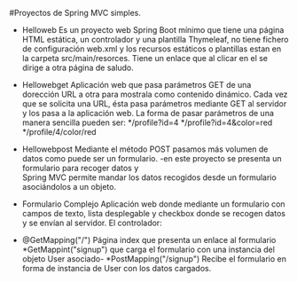 #Proyectos de Spring MVC simples.

- Helloweb
Es un proyecto web Spring Boot mínimo que tiene una página HTML estática, un controlador y una plantilla Thymeleaf, no tiene fichero de configuración web.xml y los recursos estáticos o plantillas estan en la carpeta src/main/resorces. Tiene un enlace que al clicar en el se dirige a otra página de saludo.

- Hellowebget
Aplicación web que pasa parámetros GET de una dorección URL a otra para mostrala como contenido dinámico. Cada vez que se solicita una URL, ésta pasa parámetros mediante GET al servidor y los pasa a la aplicación web.
La forma de pasar parámetros de una manera sencilla pueden ser:
*/profile?id=4
*/profile?id=4&color=red
*/profile/4/color/red 

- Hellowebpost
Mediante el método POST pasamos más volumen de datos como puede ser un formulario.  -en este proyecto se presenta un formulario para recoger datos y  
Spring MVC permite mandar los datos recogidos desde un formulario asociándolos a un objeto.

- Formulario Complejo
Aplicación web donde mediante un formulario con campos de texto, lista desplegable y checkbox donde se recogen datos y se envían al servidor.  El controlador:
* @GetMapping("/")
Página index que presenta un enlace al formulario
*GetMappint("signup") que carga el formulario con una instancia del objeto User asociado-
*PostMapping("/signup")
Recibe el formulario en forma de instancia de User con los datos cargados.
